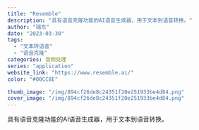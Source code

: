 ```yaml
---
title: "Resemble"
description: "具有语音克隆功能的AI语音生成器，用于文本到语音转换。"
author: "瑞东"
date: "2023-03-30"
tags:
  - "文本转语音"
  - "语音克隆"
categories: 音频处理
series: "application"
website_link: "https://www.resemble.ai/"
color: "#00CC8E"

thumb_image: "/img/894cf26de8c24351f20e251933be4d84.png"
cover_image: "/img/894cf26de8c24351f20e251933be4d84.png"
---
```


具有语音克隆功能的AI语音生成器，用于文本到语音转换。